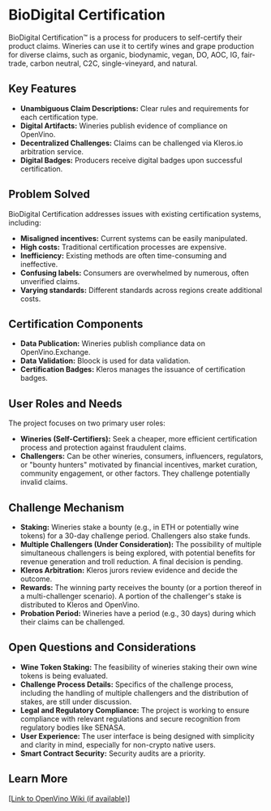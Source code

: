 # BioDigital Certification

BioDigital Certification™ is a process for producers to self-certify their product claims. Wineries can use it to certify wines and grape production for diverse claims, such as organic, biodynamic, vegan, DO, AOC, IG, fair-trade, carbon neutral, C2C, single-vineyard, and natural.

## Key Features

* **Unambiguous Claim Descriptions:** Clear rules and requirements for each certification type.
* **Digital Artifacts:** Wineries publish evidence of compliance on OpenVino.
* **Decentralized Challenges:** Claims can be challenged via Kleros.io arbitration service.
* **Digital Badges:** Producers receive digital badges upon successful certification.

## Problem Solved

BioDigital Certification addresses issues with existing certification systems, including:

* **Misaligned incentives:** Current systems can be easily manipulated.
* **High costs:** Traditional certification processes are expensive.
* **Inefficiency:** Existing methods are often time-consuming and ineffective.
* **Confusing labels:** Consumers are overwhelmed by numerous, often unverified claims.
* **Varying standards:** Different standards across regions create additional costs.

## Certification Components

* **Data Publication:** Wineries publish compliance data on OpenVino.Exchange.
* **Data Validation:** Bloock is used for data validation.
* **Certification Badges:** Kleros manages the issuance of certification badges.

## User Roles and Needs

The project focuses on two primary user roles:

* **Wineries (Self-Certifiers):** Seek a cheaper, more efficient certification process and protection against fraudulent claims.
* **Challengers:**  Can be other wineries, consumers, influencers, regulators, or "bounty hunters" motivated by financial incentives, market curation, community engagement, or other factors. They challenge potentially invalid claims.

## Challenge Mechanism

* **Staking:** Wineries stake a bounty (e.g., in ETH or potentially wine tokens) for a 30-day challenge period. Challengers also stake funds.
* **Multiple Challengers (Under Consideration):**  The possibility of multiple simultaneous challengers is being explored, with potential benefits for revenue generation and troll reduction.  A final decision is pending.
* **Kleros Arbitration:** Kleros jurors review evidence and decide the outcome.
* **Rewards:**  The winning party receives the bounty (or a portion thereof in a multi-challenger scenario).  A portion of the challenger's stake is distributed to Kleros and OpenVino.
* **Probation Period:**  Wineries have a period (e.g., 30 days) during which their claims can be challenged.

## Open Questions and Considerations

* **Wine Token Staking:** The feasibility of wineries staking their own wine tokens is being evaluated.
* **Challenge Process Details:**  Specifics of the challenge process, including the handling of multiple challengers and the distribution of stakes, are still under discussion.
* **Legal and Regulatory Compliance:**  The project is working to ensure compliance with relevant regulations and secure recognition from regulatory bodies like SENASA.
* **User Experience:**  The user interface is being designed with simplicity and clarity in mind, especially for non-crypto native users.
* **Smart Contract Security:** Security audits are a priority.



## Learn More

[[Link to OpenVino Wiki (if available)]](https://openvino.atlassian.net/wiki/spaces/OPENVINO/pages/186712130/BioDigital+Certification.doc)

